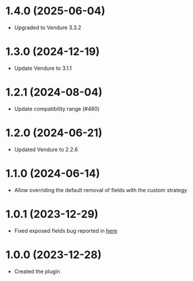 # 1.4.0 (2025-06-04)

- Upgraded to Vendure 3.3.2

# 1.3.0 (2024-12-19)

- Update Vendure to 3.1.1

# 1.2.1 (2024-08-04)

- Update compatibility range (#480)

# 1.2.0 (2024-06-21)

- Updated Vendure to 2.2.6

# 1.1.0 (2024-06-14)

- Allow overriding the default removal of fields with the custom strategy

# 1.0.1 (2023-12-29)

- Fixed exposed fields bug reported in [here](https://github.com/Pinelab-studio/pinelab-vendure-plugins/issues/316)

# 1.0.0 (2023-12-28)

- Created the plugin
